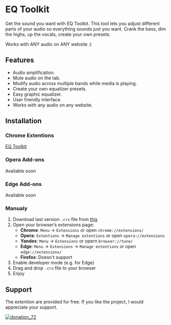 # EQ Toolkit
Get the sound you want with EQ Toolkit. This tool lets you adjust different parts of your audio so everything sounds just you want. Crank the bass, dim the highs, up the vocals, create your own presets.

Works with ANY audio on ANY website :)

## Features
- Audio amplification.
- Mute audio on the tab.
- Modify audio across multiple bands while media is playing.
- Create your own equalizer presets.
- Easy graphic equalizer.
- User friendly interface.
- Works with any audio on any website.

## Installation
### Chrome Extentions
[EQ Toolkit](https://chromewebstore.google.com/detail/dlilpinpaihdcfdjnofegabgoijmmoja?utm_source=github)

### Opera Add-ons
Available soon

### Edge Add-ons
Available soon

### Manualy
1. Download last version `.crx` file from [this](https://github.com/Maitrog/volume-equalizer-extensions/releases)
2. Open your browser’s extensions page:
   - **Chrome**: `Menu` → `Extensions` or open `chrome://extensions/`
   - **Opera**: `Extentions` → `Manage extentions` or open `opera://extensions`
   - **Yandex**: `Menu` → `Extensions` or opern `browser://tune/`
   - **Edge**: `Menu` → `Extensions` → `Manage extentions` or open `edge://extensions/`
   - **Firefox**: Doesn't support
3. Enable developer mode (e.g. for Edge)
4. Drag and drop `.crx` file to your browser
5. Enjoy

## Support
The extention are provided for free. If you like the project, I would appreciate your support.

[![donation_72](https://github.com/user-attachments/assets/5dc9a215-1145-4f3e-a4b4-27ffc3c3000c)](https://www.donationalerts.com/r/maitrog)


